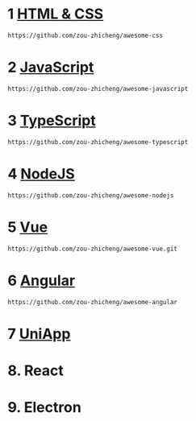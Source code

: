 # 1 [HTML & CSS](https://github.com/zou-zhicheng/awesome-css)
`https://github.com/zou-zhicheng/awesome-css`   

# 2 [JavaScript](https://github.com/zou-zhicheng/awesome-javascript)
`https://github.com/zou-zhicheng/awesome-javascript`

# 3 [TypeScript](https://github.com/zou-zhicheng/awesome-typescript)
`https://github.com/zou-zhicheng/awesome-typescript`

# 4 [NodeJS](https://github.com/zou-zhicheng/awesome-nodejs)
`https://github.com/zou-zhicheng/awesome-nodejs`

# 5 [Vue](https://github.com/zou-zhicheng/awesome-vue.git)
`https://github.com/zou-zhicheng/awesome-vue.git`

# 6 [Angular](https://github.com/zou-zhicheng/awesome-angular)
`https://github.com/zou-zhicheng/awesome-angular`

# 7 [UniApp](https://github.com/zou-zhicheng/awesome-uniapp) 

# 8. React

# 9. Electron